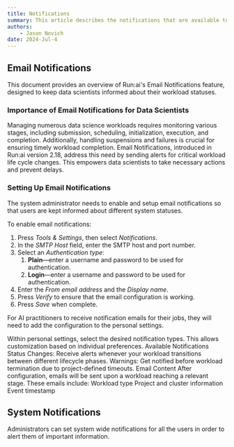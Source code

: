 ```yaml
---
title: Notifications
summary: This article describes the notifications that are available to the Run:ai platform, and how to configure them.
authors:
    - Jason Novich
date: 2024-Jul-4
---
```


## Email Notifications

This document provides an overview of Run:ai's Email Notifications feature, designed to keep data scientists informed about their workload statuses.

### Importance of Email Notifications for Data Scientists

Managing numerous data science workloads requires monitoring various stages, including submission, scheduling, initialization, execution, and completion. Additionally, handling suspensions and failures is crucial for ensuring timely workload completion.
Email Notifications, introduced in Run:ai version 2.18, address this need by sending alerts for critical workload life cycle changes. This empowers data scientists to take necessary actions and prevent delays.

### Setting Up Email Notifications

The system administrator needs to enable and setup email notifications so that users are kept informed about different system statuses.

To enable email notifications:

1. Press *Tools & Settings*, then select *Notifications*.
2. In the *SMTP Host* field, enter the SMTP host and port number.
3. Select an *Authentication type*:
   1. **Plain**&mdash;enter a username and password to be used for authentication.
   2. **Login**&mdash;enter a username and password to be used for authentication.
4. Enter the *From email address* and the *Display name*.
5. Press *Verify* to ensure that the email configuration is working.
6. Press *Save* when complete.

For AI practitioners to receive notification emails for their jobs, they will need to add the configuration to the personal settings.

Within personal settings, select the desired notification types. This allows customization based on individual preferences.
Available Notifications
Status Changes: Receive alerts whenever your workload transitions between different lifecycle phases.
Warnings: Get notified before workload termination due to project-defined timeouts.
Email Content
After configuration, emails will be sent upon a workload reaching a relevant stage. These emails include:
Workload type
Project and cluster information
Event timestamp


## System Notifications

Administrators can set system wide notifications for all the users in order to alert them of important information. 